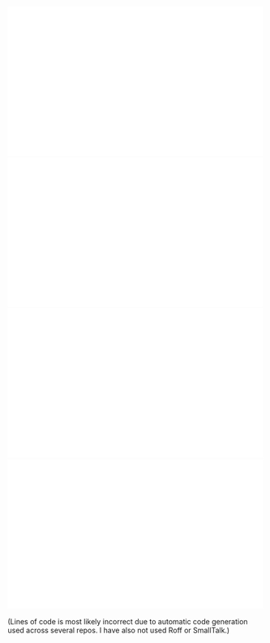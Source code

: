 <!-- <div style="width: 100%;">
  <img src="img/img.svg" style="width: 100%;" alt="Click to see the source">
</div> -->

![](https://raw.githubusercontent.com/akhilsadam/github-stats/master/generated/overview.svg#gh-dark-mode-only)
![](https://raw.githubusercontent.com/akhilsadam/github-stats/master/generated/overview.svg#gh-light-mode-only)
![](https://raw.githubusercontent.com/akhilsadam/github-stats/master/generated/languages.svg#gh-dark-mode-only)
![](https://raw.githubusercontent.com/akhilsadam/github-stats/master/generated/languages.svg#gh-light-mode-only)  

(Lines of code is most likely incorrect due to automatic code generation used across several repos. I have also not used Roff or SmallTalk.)
